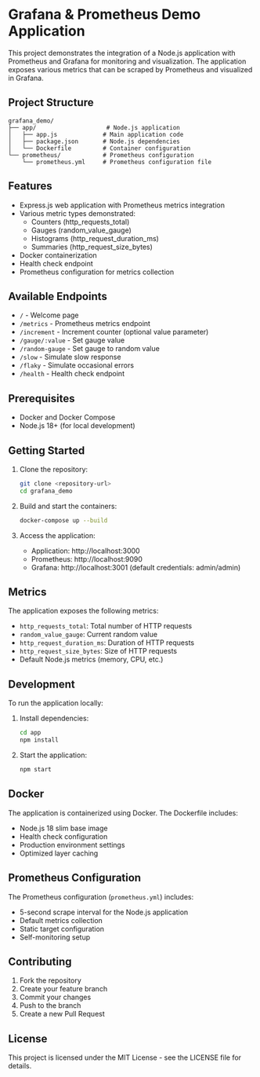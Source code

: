 # Grafana & Prometheus Demo Application

This project demonstrates the integration of a Node.js application with Prometheus and Grafana for monitoring and visualization. The application exposes various metrics that can be scraped by Prometheus and visualized in Grafana.

## Project Structure

```
grafana_demo/
├── app/                    # Node.js application
│   ├── app.js             # Main application code
│   ├── package.json       # Node.js dependencies
│   └── Dockerfile         # Container configuration
└── prometheus/            # Prometheus configuration
    └── prometheus.yml     # Prometheus configuration file
```

## Features

- Express.js web application with Prometheus metrics integration
- Various metric types demonstrated:
  - Counters (http_requests_total)
  - Gauges (random_value_gauge)
  - Histograms (http_request_duration_ms)
  - Summaries (http_request_size_bytes)
- Docker containerization
- Health check endpoint
- Prometheus configuration for metrics collection

## Available Endpoints

- `/` - Welcome page
- `/metrics` - Prometheus metrics endpoint
- `/increment` - Increment counter (optional value parameter)
- `/gauge/:value` - Set gauge value
- `/random-gauge` - Set gauge to random value
- `/slow` - Simulate slow response
- `/flaky` - Simulate occasional errors
- `/health` - Health check endpoint

## Prerequisites

- Docker and Docker Compose
- Node.js 18+ (for local development)

## Getting Started

1. Clone the repository:
   ```bash
   git clone <repository-url>
   cd grafana_demo
   ```

2. Build and start the containers:
   ```bash
   docker-compose up --build
   ```

3. Access the application:
   - Application: http://localhost:3000
   - Prometheus: http://localhost:9090
   - Grafana: http://localhost:3001 (default credentials: admin/admin)

## Metrics

The application exposes the following metrics:

- `http_requests_total`: Total number of HTTP requests
- `random_value_gauge`: Current random value
- `http_request_duration_ms`: Duration of HTTP requests
- `http_request_size_bytes`: Size of HTTP requests
- Default Node.js metrics (memory, CPU, etc.)

## Development

To run the application locally:

1. Install dependencies:
   ```bash
   cd app
   npm install
   ```

2. Start the application:
   ```bash
   npm start
   ```

## Docker

The application is containerized using Docker. The Dockerfile includes:
- Node.js 18 slim base image
- Health check configuration
- Production environment settings
- Optimized layer caching

## Prometheus Configuration

The Prometheus configuration (`prometheus.yml`) includes:
- 5-second scrape interval for the Node.js application
- Default metrics collection
- Static target configuration
- Self-monitoring setup

## Contributing

1. Fork the repository
2. Create your feature branch
3. Commit your changes
4. Push to the branch
5. Create a new Pull Request

## License

This project is licensed under the MIT License - see the LICENSE file for details. 